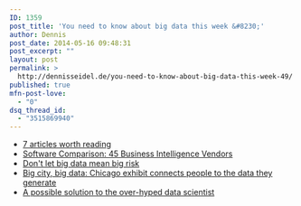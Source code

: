 ```yaml
---
ID: 1359
post_title: 'You need to know about big data this week &#8230;'
author: Dennis
post_date: 2014-05-16 09:48:31
post_excerpt: ""
layout: post
permalink: >
  http://dennisseidel.de/you-need-to-know-about-big-data-this-week-49/
published: true
mfn-post-love:
  - "0"
dsq_thread_id:
  - "3515869940"
---
```

<ul class="scrd_digest">
<li><a href="http://www.datasciencecentral.com/xn/detail/6448529:BlogPost:169283" rel="external">7 articles worth reading</a>
</li>
<li><a href="http://www.datasciencecentral.com/xn/detail/6448529:BlogPost:169511" rel="external">Software Comparison: 45 Business Intelligence Vendors</a>
</li>
<li><a href="http://feedproxy.google.com/~r/ibm-big-data-hub/~3/a4Czvn-cD-I/dont-let-big-data-mean-big-risk" rel="external">Don&#039;t let big data mean big risk</a>
</li>
<li><a href="http://feedproxy.google.com/~r/ibm-big-data-hub/~3/TnKjzyx_ERo/big-city-big-data-chicago-exhibit-connects-people-data-they-generate" rel="external">Big city, big data: Chicago exhibit connects people to the data they generate</a>
</li>
<li><a href="http://feedproxy.google.com/~r/ibm-big-data-hub/~3/WRZCuCczcyk/possible-solution-over-hyped-data-scientist" rel="external">A possible solution to the over-hyped data scientist</a>
</li>
</ul>